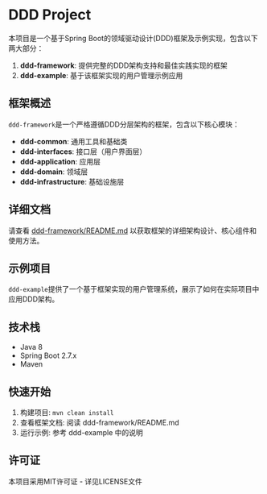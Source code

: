 # DDD Project

本项目是一个基于Spring Boot的领域驱动设计(DDD)框架及示例实现，包含以下两大部分：

1. **ddd-framework**: 提供完整的DDD架构支持和最佳实践实现的框架
2. **ddd-example**: 基于该框架实现的用户管理示例应用

## 框架概述

`ddd-framework`是一个严格遵循DDD分层架构的框架，包含以下核心模块：

- **ddd-common**: 通用工具和基础类
- **ddd-interfaces**: 接口层（用户界面层）
- **ddd-application**: 应用层
- **ddd-domain**: 领域层
- **ddd-infrastructure**: 基础设施层

## 详细文档

请查看 [ddd-framework/README.md](ddd-framework/README.md) 以获取框架的详细架构设计、核心组件和使用方法。

## 示例项目

`ddd-example`提供了一个基于框架实现的用户管理系统，展示了如何在实际项目中应用DDD架构。

## 技术栈

- Java 8
- Spring Boot 2.7.x
- Maven

## 快速开始

1. 构建项目: `mvn clean install`
2. 查看框架文档: 阅读 ddd-framework/README.md
3. 运行示例: 参考 ddd-example 中的说明

## 许可证

本项目采用MIT许可证 - 详见LICENSE文件